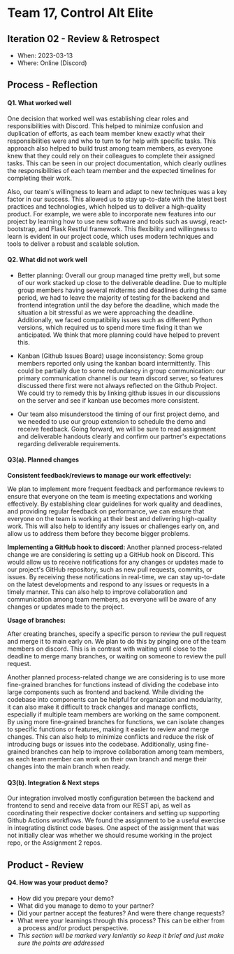 
# Team 17, Control Alt Elite

## Iteration 02 - Review & Retrospect

 * When: 2023-03-13
 * Where: Online (Discord)

## Process - Reflection


#### Q1. What worked well

One decision that worked well was establishing clear roles and responsibilities with Discord. This helped to minimize confusion and duplication of efforts, as each team member knew exactly what their responsibilities were and who to turn to for help with specific tasks. This approach also helped to build trust among team members, as everyone knew that they could rely on their colleagues to complete their assigned tasks. This can be seen in our project documentation, which clearly outlines the responsibilities of each team member and the expected timelines for completing their work.

Also, our team's willingness to learn and adapt to new techniques was a key factor in our success. This allowed us to stay up-to-date with the latest best practices and technologies, which helped us to deliver a high-quality product. For example, we were able to incorporate new features into our project by learning how to use new software and tools such as uwsgi, react-bootstrap, and Flask Restful framework. This flexibility and willingness to learn is evident in our project code, which uses modern techniques and tools to deliver a robust and scalable solution.


#### Q2. What did not work well

* Better planning: Overall our group managed time pretty well, but some of our work stacked up close to the deliverable deadline.  Due to multiple group members having several midterms and deadlines during the same period,  we had to leave the majority of testing for the backend and frontend integration until the day before the deadline, which made the situation a bit stressful as we were approaching the deadline. Additionally, we faced compatibility issues such as different Python versions, which required us to spend more time fixing it than we anticipated. We think that more planning could have helped to prevent this.

* Kanban (Github Issues Board) usage inconsistency: Some group members reported only using the kanban board intermittently. This could be partially due to some redundancy in group communication: our primary communication channel is our team discord server, so features discussed there first were not always reflected on the Github Project. We could try to remedy this by linking github issues in our discussions on the server and see if kanban use becomes more consistent.

* Our team also misunderstood the timing of our first project demo, and we needed to use our group extension to schedule the demo and receive feedback. Going forward, we will be sure to read assignment and deliverable handouts clearly and confirm our partner's expectations regarding deliverable requirements.



#### Q3(a). Planned changes

**Consistent feedback/reviews to manage our work effectively:**

We plan to implement more frequent feedback and performance reviews to ensure that everyone on the team is meeting expectations and working effectively. By establishing clear guidelines for work quality and deadlines, and providing regular feedback on performance, we can ensure that everyone on the team is working at their best and delivering high-quality work. This will also help to identify any issues or challenges early on, and allow us to address them before they become bigger problems.

**Implementing a GitHub hook to discord:**
Another planned process-related change we are considering is setting up a GitHub hook on Discord. This would allow us to receive notifications for any changes or updates made to our project's GitHub repository, such as new pull requests, commits, or issues. By receiving these notifications in real-time, we can stay up-to-date on the latest developments and respond to any issues or requests in a timely manner. This can also help to improve collaboration and communication among team members, as everyone will be aware of any changes or updates made to the project.

**Usage of branches:**

After creating branches, specify a specific person to review the pull request and merge it to main early on. We plan to do this by pinging one of the team members on discord. This is in contrast with waiting until close to the deadline to merge many branches, or waiting on someone to review the pull request. 

Another planned process-related change we are considering is to use more fine-grained branches for functions instead of dividing the codebase into large components such as frontend and backend. While dividing the codebase into components can be helpful for organization and modularity, it can also make it difficult to track changes and manage conflicts, especially if multiple team members are working on the same component. By using more fine-grained branches for functions, we can isolate changes to specific functions or features, making it easier to review and merge changes. This can also help to minimize conflicts and reduce the risk of introducing bugs or issues into the codebase. Additionally, using fine-grained branches can help to improve collaboration among team members, as each team member can work on their own branch and merge their changes into the main branch when ready.


#### Q3(b). Integration & Next steps

Our integration involved mostly configuration between the backend and frontend to send and receive data from our REST api, as well as coordinating their respective docker containers and setting up supporting Github Actions workflows. We found the assignment to be a useful exercise in integrating distinct code bases. One aspect of the assignment that was not initially clear was whether we should resume working in the project repo, or the Assignment 2 repos. 

## Product - Review

#### Q4. How was your product demo?
 * How did you prepare your demo?
 * What did you manage to demo to your partner?
 * Did your partner accept the features? And were there change requests?
 * What were your learnings through this process? This can be either from a process and/or product perspective.
 * *This section will be marked very leniently so keep it brief and just make sure the points are addressed*

